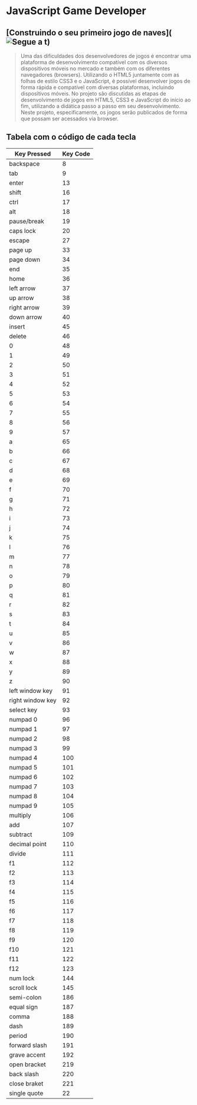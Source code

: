 # JavaScript Game Developer

## [Construindo o seu primeiro jogo de naves](![Segue a t](https://link))

>Uma das dificuldades dos desenvolvedores de jogos é encontrar uma plataforma de desenvolvimento compatível com os diversos dispositivos móveis no mercado e também com os diferentes navegadores (browsers). Utilizando o HTML5 juntamente com as folhas de estilo CSS3 e o JavaScript, é possível desenvolver jogos de forma rápida e compatível com diversas plataformas, incluindo dispositivos móveis. No projeto são discutidas as etapas de desenvolvimento de jogos em HTML5, CSS3 e JavaScript do início ao fim, utilizando a didática passo a passo em seu desenvolvimento. Neste projeto, especificamente, os jogos serão publicados de forma que possam ser acessados via browser.

## Tabela com o código de cada tecla

| Key Pressed      | Key Code |
| ---------------- | -------- |
| backspace        | 8        |
| tab              | 9        |
| enter            | 13       |
| shift            | 16       |
| ctrl             | 17       |
| alt              | 18       |
| pause/break      | 19       |
| caps lock        | 20       |
| escape           | 27       |
| page up          | 33       |
| page down        | 34       |
| end              | 35       |
| home             | 36       |
| left arrow       | 37       |
| up arrow         | 38       |
| right arrow      | 39       |
| down arrow       | 40       |
| insert           | 45       |
| delete           | 46       |
| 0                | 48       |
| 1                | 49       |
| 2                | 50       |
| 3                | 51       |
| 4                | 52       |
| 5                | 53       |
| 6                | 54       |
| 7                | 55       |
| 8                | 56       |
| 9                | 57       |
| a                | 65       |
| b                | 66       |
| c                | 67       |
| d                | 68       |
| e                | 69       |
| f                | 70       |
| g                | 71       |
| h                | 72       |
| i                | 73       |
| j                | 74       |
| k                | 75       |
| l                | 76       |
| m                | 77       |
| n                | 78       |
| o                | 79       |
| p                | 80       |
| q                | 81       |
| r                | 82       |
| s                | 83       |
| t                | 84       |
| u                | 85       |
| v                | 86       |
| w                | 87       |
| x                | 88       |
| y                | 89       |
| z                | 90       |
| left window key  | 91       |
| right window key | 92       |
| select key       | 93       |
| numpad 0         | 96       |
| numpad 1         | 97       |
| numpad 2         | 98       |
| numpad 3         | 99       |
| numpad 4         | 100      |
| numpad 5         | 101      |
| numpad 6         | 102      |
| numpad 7         | 103      |
| numpad 8         | 104      |
| numpad 9         | 105      |
| multiply         | 106      |
| add              | 107      |
| subtract         | 109      |
| decimal point    | 110      |
| divide           | 111      |
| f1               | 112      |
| f2               | 113      |
| f3               | 114      |
| f4               | 115      |
| f5               | 116      |
| f6               | 117      |
| f7               | 118      |
| f8               | 119      |
| f9               | 120      |
| f10              | 121      |
| f11              | 122      |
| f12              | 123      |
| num lock         | 144      |
| scroll lock      | 145      |
| semi-colon       | 186      |
| equal sign       | 187      |
| comma            | 188      |
| dash             | 189      |
| period           | 190      |
| forward slash    | 191      |
| grave accent     | 192      |
| open bracket     | 219      |
| back slash       | 220      |
| close braket     | 221      |
| single quote     | 22       |
